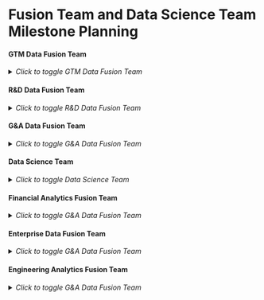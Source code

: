 <!-- Use the below format for the title of the issue -->
<!-- DS and Fusion Team | Milestone Planning | Milestone FY22-Q03-MS04: September 15, 2021 – October 5, 2021 | -->

# Fusion Team and Data Science Team Milestone Planning

#### GTM Data Fusion Team

<details>
<summary><i>Click to toggle GTM Data Fusion Team</i></summary>

<!-- link to the milestone this issue represents (it will probably be the one following the current DE Milestone)-->
<!-- please link preceding milestone planning issue in the Linked Issues section below the description -->

# Analytics Days :calendar: 
Please add a number for days you'll be working this milestone. Data Analysts and Engineers should subtract a day for each triage day and a day for meetings. Any time-off should also be subtracted from this number. This means that the maximum Analytics Days a Data Analyst or Data Engineer will ever post is 7. If you have two triage days it's 5. **This section should be filled out by the Data Analyst or Data Engineer themselves.**

- @paul_armstrong: 
- @jeanpeguero: 
- @michellecooper: 
- @pempey:
- @iweeks: 
- @Rigerta:

**Total Analytics days**: <!-- sum the above analytics days -->


---

# Milestone Themes

## P1 - Ops
- 

## P2 - OKRs
- 

## P3 - Other
- 

---

# Velocity and Capacity :race_car: 
We calculate the velocity of our last milestone by dividing the points/weight completed by the number of Analytics days that were available. **This section should be filled out by the Fusion team manager or whoever is running the planning**

## Last Milestone
Last Milestone: <!-- link here (it will probably be the current milestone) -->
Last Milestone Issue: <!-- link here and also relate it in the linked issues section below-->
* **Last milestone weight completed:** <!-- from 'Last Milestone' linked above -->
* **Last milestone engineering days:** <!-- from 'Last Milestone Issue' linked above -->
* **Last milestone velocity:** <!-- 'Last milestone weight completed' / 'Last milestone engineering days' -->


## This (starting) Milestone: :crystal_ball: 
We assume that preceding milestone's velocity is a good predictor of the following milestone's velocity. We then make sure that we have adequate capacity to address all of the **prioritized issues**. If we don't have enough capacity then we remove the issues of least priority. 

**Analytics capacity for this milestone:** <!-- Total Analytics days * Last milestone velocity -->

</details>

#### R&D Data Fusion Team

<details>
<summary><i>Click to toggle R&D Data Fusion Team</i></summary>

<!-- link to the milestone this issue represents (it will probably be the one following the current DE Milestone)-->
<!-- please link preceding milestone planning issue in the Linked Issues section below the description -->

# Analytics Days :calendar: 
Please add a number for days you'll be working this milestone. Data Analysts and Engineers should subtract a day for each triage day and a day for meetings. Any time-off should also be subtracted from this number. This means that the maximum Analytics Days a Data Analyst or Data Engineer will ever post is 7. If you have two triage days it's 5. **This section should be filled out by the Data Analyst or Data Engineer themselves.**

- @chrissharp:
- @rbacovic: 
- @jeanpeguero: 
- @tpoole1:
- @pempey: 
- @mdrussell:  
- @snalamaru: 

**Total Analytics days**: <!-- sum the above analytics days -->


---

# Milestone Themes

## P1 - Ops
- 

## P2 - OKRs
- 

## P3 - Other
- 

---

# Velocity and Capacity :race_car: 
We calculate the velocity of our last milestone by dividing the points/weight completed by the number of Analytics days that were available. **This section should be filled out by the Fusion team manager or whoever is running the planning**

## Last Milestone
Last Milestone: <!-- link here (it will probably be the current milestone) -->
Last Milestone Issue: <!-- link here and also relate it in the linked issues section below-->
* **Last milestone weight completed:** <!-- from 'Last Milestone' linked above -->
* **Last milestone engineering days:** <!-- from 'Last Milestone Issue' linked above -->
* **Last milestone velocity:** <!-- 'Last milestone weight completed' / 'Last milestone engineering days' -->


## This (starting) Milestone: :crystal_ball: 
We assume that preceding milestone's velocity is a good predictor of the following milestone's velocity. We then make sure that we have adequate capacity to address all of the **prioritized issues**. If we don't have enough capacity then we remove the issues of least priority. 

**Analytics capacity for this milestone:** <!-- Total Analytics days * Last milestone velocity -->

</details>

#### G&A Data Fusion Team

<details>
<summary><i>Click to toggle G&A Data Fusion Team</i></summary>

<!-- link to the milestone this issue represents (it will probably be the one following the current DE Milestone)-->
<!-- please link preceding milestone planning issue in the Linked Issues section below the description -->

# Analytics Days :calendar: 
Please add a number for days you'll be working this milestone. Data Analysts and Engineers should subtract a day for each triage day and a day for meetings. Any time-off should also be subtracted from this number. This means that the maximum Analytics Days a Data Analyst or Data Engineer will ever post is 7. If you have two triage days it's 5. **This section should be filled out by the Data Analyst or Data Engineer themselves.**

- @pempey: 
- @Rigerta:
- @jjstark: 


**Total Analytics days**: <!-- sum the above analytics days -->


---

# Milestone Themes

## P1 - Ops
- 

## P2 - OKRs
- 

## P3 - Other
- 

---

# Velocity and Capacity :race_car: 
We calculate the velocity of our last milestone by dividing the points/weight completed by the number of Analytics days that were available. **This section should be filled out by the Fusion team manager or whoever is running the planning**

## Last Milestone
Last Milestone: <!-- link here (it will probably be the current milestone) -->
Last Milestone Issue: <!-- link here and also relate it in the linked issues section below-->
* **Last milestone weight completed:** <!-- from 'Last Milestone' linked above -->
* **Last milestone engineering days:** <!-- from 'Last Milestone Issue' linked above -->
* **Last milestone velocity:** <!-- 'Last milestone weight completed' / 'Last milestone engineering days' -->


## This (starting) Milestone: :crystal_ball: 
We assume that preceding milestone's velocity is a good predictor of the following milestone's velocity. We then make sure that we have adequate capacity to address all of the **prioritized issues**. If we don't have enough capacity then we remove the issues of least priority. 

**Analytics capacity for this milestone:** <!-- Total Analytics days * Last milestone velocity -->

</details>

#### Data Science Team

<details>
<summary><i>Click to toggle Data Science Team</i></summary>

<!-- link to the milestone this issue represents (it will probably be the one following the current DE Milestone)-->
<!-- please link preceding milestone planning issue in the Linked Issues section below the description -->

# Analytics Days :calendar: 
Please add a number for days you'll be working this milestone. Data Team should subtract a day for each triage day and a day for meetings. Any time-off should also be subtracted from this number. This means that the maximum Analytics Days a Data Team Member will ever post is 7. If you have two triage days it's 5. **This section should be filled out by the Data Team Member themselves.**

- @kmagda1: 
- @kdietz: 
- @jeanpeguero:  


**Total Analytics days**: <!-- sum the above analytics days -->


---

# Milestone Themes

## P1 - Ops
- 

## P2 - OKRs
- 

## P3 - Other
- 

---

# Velocity and Capacity :race_car: 
We calculate the velocity of our last milestone by dividing the points/weight completed by the number of Analytics days that were available. **This section should be filled out by the Fusion team manager or whoever is running the planning**

## Last Milestone
Last Milestone: <!-- link here (it will probably be the current milestone) -->
Last Milestone Issue: <!-- link here and also relate it in the linked issues section below-->
* **Last milestone weight completed:** <!-- from 'Last Milestone' linked above -->
* **Last milestone engineering days:** <!-- from 'Last Milestone Issue' linked above -->
* **Last milestone velocity:** <!-- 'Last milestone weight completed' / 'Last milestone engineering days' -->


## This (starting) Milestone: :crystal_ball: 
We assume that preceding milestone's velocity is a good predictor of the following milestone's velocity. We then make sure that we have adequate capacity to address all of the **prioritized issues**. If we don't have enough capacity then we remove the issues of least priority. 

**Analytics capacity for this milestone:** <!-- Total Analytics days * Last milestone velocity -->

</details>

#### Financial Analytics Fusion Team

<details>
<summary><i>Click to toggle G&A Data Fusion Team</i></summary>

<!-- link to the milestone this issue represents (it will probably be the one following the current DE Milestone)-->
<!-- please link preceding milestone planning issue in the Linked Issues section below the description -->

# Analytics Days :calendar: 
Please add a number for days you'll be working this milestone. Data Analysts and Engineers should subtract a day for each triage day and a day for meetings. Any time-off should also be subtracted from this number. This means that the maximum Analytics Days a Data Analyst or Data Engineer will ever post is 7. If you have two triage days it's 5. **This section should be filled out by the Data Analyst or Data Engineer themselves.**

- @michellecooper: 
- @jeanpeguero:
- @paul_armstrong: 


**Total Analytics days**: <!-- sum the above analytics days -->


---

# Milestone Themes

## P1 - Ops
- 

## P2 - OKRs
- 

## P3 - Other
- 

---

# Velocity and Capacity :race_car: 
We calculate the velocity of our last milestone by dividing the points/weight completed by the number of Analytics days that were available. **This section should be filled out by the Fusion team manager or whoever is running the planning**

## Last Milestone
Last Milestone: <!-- link here (it will probably be the current milestone) -->
Last Milestone Issue: <!-- link here and also relate it in the linked issues section below-->
* **Last milestone weight completed:** <!-- from 'Last Milestone' linked above -->
* **Last milestone engineering days:** <!-- from 'Last Milestone Issue' linked above -->
* **Last milestone velocity:** <!-- 'Last milestone weight completed' / 'Last milestone engineering days' -->


## This (starting) Milestone: :crystal_ball: 
We assume that preceding milestone's velocity is a good predictor of the following milestone's velocity. We then make sure that we have adequate capacity to address all of the **prioritized issues**. If we don't have enough capacity then we remove the issues of least priority. 

**Analytics capacity for this milestone:** <!-- Total Analytics days * Last milestone velocity -->

</details>

#### Enterprise Data Fusion Team

<details>
<summary><i>Click to toggle G&A Data Fusion Team</i></summary>

<!-- link to the milestone this issue represents (it will probably be the one following the current DE Milestone)-->
<!-- please link preceding milestone planning issue in the Linked Issues section below the description -->

# Analytics Days :calendar: 
Please add a number for days you'll be working this milestone. Data Analysts and Engineers should subtract a day for each triage day and a day for meetings. Any time-off should also be subtracted from this number. This means that the maximum Analytics Days a Data Analyst or Data Engineer will ever post is 7. If you have two triage days it's 5. **This section should be filled out by the Data Analyst or Data Engineer themselves.**

- @snalamaru:
- @tpoole1:
- @iweeks:


**Total Analytics days**: <!-- sum the above analytics days -->


---

# Milestone Themes

## P1 - Ops
- 

## P2 - OKRs
- 

## P3 - Other
- 

---

# Velocity and Capacity :race_car: 
We calculate the velocity of our last milestone by dividing the points/weight completed by the number of Analytics days that were available. **This section should be filled out by the Fusion team manager or whoever is running the planning**

## Last Milestone
Last Milestone: <!-- link here (it will probably be the current milestone) -->
Last Milestone Issue: <!-- link here and also relate it in the linked issues section below-->
* **Last milestone weight completed:** <!-- from 'Last Milestone' linked above -->
* **Last milestone engineering days:** <!-- from 'Last Milestone Issue' linked above -->
* **Last milestone velocity:** <!-- 'Last milestone weight completed' / 'Last milestone engineering days' -->


## This (starting) Milestone: :crystal_ball: 
We assume that preceding milestone's velocity is a good predictor of the following milestone's velocity. We then make sure that we have adequate capacity to address all of the **prioritized issues**. If we don't have enough capacity then we remove the issues of least priority. 

**Analytics capacity for this milestone:** <!-- Total Analytics days * Last milestone velocity -->

</details>

#### Engineering Analytics Fusion Team

<details>
<summary><i>Click to toggle G&A Data Fusion Team</i></summary>

<!-- link to the milestone this issue represents (it will probably be the one following the current DE Milestone)-->
<!-- please link preceding milestone planning issue in the Linked Issues section below the description -->

# Analytics Days :calendar: 
Please add a number for days you'll be working this milestone. Data Analysts and Engineers should subtract a day for each triage day and a day for meetings. Any time-off should also be subtracted from this number. This means that the maximum Analytics Days a Data Analyst or Data Engineer will ever post is 7. If you have two triage days it's 5. **This section should be filled out by the Data Analyst or Data Engineer themselves.**

- @pempey: 
- @jjstark: 


**Total Analytics days**: <!-- sum the above analytics days -->


---

# Milestone Themes

## P1 - Ops
- 

## P2 - OKRs
- 

## P3 - Other
- 

---

# Velocity and Capacity :race_car: 
We calculate the velocity of our last milestone by dividing the points/weight completed by the number of Analytics days that were available. **This section should be filled out by the Fusion team manager or whoever is running the planning**

## Last Milestone
Last Milestone: <!-- link here (it will probably be the current milestone) -->
Last Milestone Issue: <!-- link here and also relate it in the linked issues section below-->
* **Last milestone weight completed:** <!-- from 'Last Milestone' linked above -->
* **Last milestone engineering days:** <!-- from 'Last Milestone Issue' linked above -->
* **Last milestone velocity:** <!-- 'Last milestone weight completed' / 'Last milestone engineering days' -->


## This (starting) Milestone: :crystal_ball: 
We assume that preceding milestone's velocity is a good predictor of the following milestone's velocity. We then make sure that we have adequate capacity to address all of the **prioritized issues**. If we don't have enough capacity then we remove the issues of least priority. 

**Analytics capacity for this milestone:** <!-- Total Analytics days * Last milestone velocity -->

</details>

